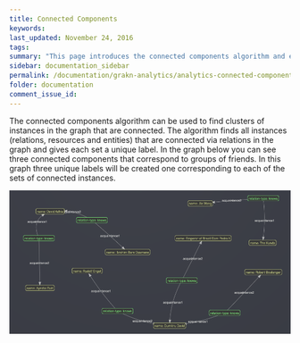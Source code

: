 ```yaml
---
title: Connected Components
keywords:
last_updated: November 24, 2016
tags:
summary: "This page introduces the connected components algorithm and explains how to use it."
sidebar: documentation_sidebar
permalink: /documentation/grakn-analytics/analytics-connected-components.html
folder: documentation
comment_issue_id:
---
```


The connected components algorithm can be used to find clusters of instances in the graph that are connected. The
 algorithm finds all instances (relations, resources and entities) that are connected via relations in the graph and
 gives each set a unique label. In the graph below you can see three connected components that correspond to groups of
 friends. In this graph three unique labels will be created one corresponding to each of the sets of connected instances.

 ![Three connected components representing groups of friends.](/images/analytics_conn_comp.png)